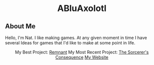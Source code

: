 # <p align="center">ABluAxolotl</p>
## About Me
  Hello, I'm Nat.
  I like making games. At any given moment in time I have several Ideas for games that I'd like to make at some point in life.
<div align="center">
  My Best Project: <a href="https://www.youtube.com/watch?v=6X6voJ_psEI">Remnant</a>
  My Most Recent Project: <a href="https://abluaxolotl.itch.io/thesorcerersconsequence">The Sorcerer's Consequence</a>
<a align="center" href="https://www.abluaxolotl.xyz/">My Website</a>
</div>
<!--
**ABluAxolotl/ABluAxolotl** is a ✨ _special_ ✨ repository because its `README.md` (this file) appears on your GitHub profile.

Here are some ideas to get you started:

- 🔭 I’m currently working on ...
- 🌱 I’m currently learning ...
- 👯 I’m looking to collaborate on ...
- 🤔 I’m looking for help with ...
- 💬 Ask me about ...
- 📫 How to reach me: ...
- 😄 Pronouns: ...
- ⚡ Fun fact: ...
-->
